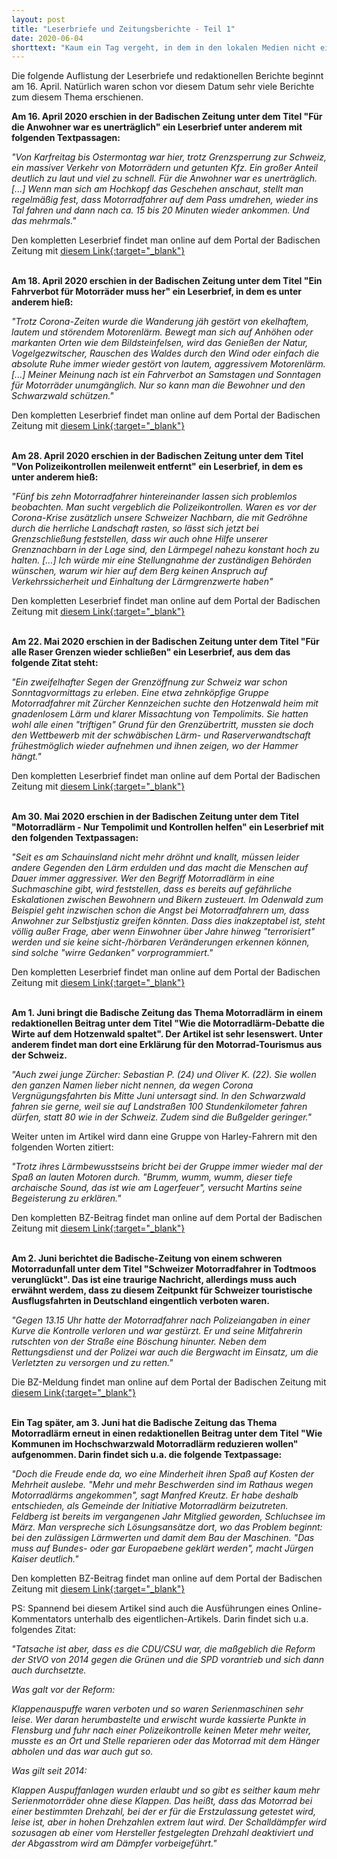 ```yaml
---
layout: post
title: "Leserbriefe und Zeitungsberichte - Teil 1"
date: 2020-06-04
shorttext: "Kaum ein Tag vergeht, in dem in den lokalen Medien nicht ein Leserbrief oder Bericht über Motorradfahrer erscheint. Viel zu oft sind es Berichte über Tote oder Schwerverletzte, die auf den Rennstrecken rund um B 500, B 317 und B31 verunglücken. Und mindestens genauso oft gibt es redaktionelle Beiträge oder Leserbriefe, in dem Menschen über ihren verzweifelten Kampf gegen den Lärm berichten."
---
```


Die folgende Auflistung der Leserbriefe und redaktionellen Berichte beginnt am 16. April. Natürlich waren schon vor diesem Datum sehr viele Berichte zum diesem Thema erschienen.

<b>Am 16. April 2020 erschien in der Badischen Zeitung unter dem Titel "Für die Anwohner war es unerträglich" ein Leserbrief unter anderem mit folgenden Textpassagen:</b>

<i>"Von Karfreitag bis Ostermontag war hier, trotz Grenzsperrung zur Schweiz, ein massiver Verkehr von Motorrädern und getunten Kfz. Ein großer Anteil deutlich zu laut und viel zu schnell. Für die Anwohner war es unerträglich. [...] Wenn man sich am Hochkopf das Geschehen anschaut, stellt man regelmäßig fest, dass Motorradfahrer auf dem Pass umdrehen, wieder ins Tal fahren und dann nach ca. 15 bis 20 Minuten wieder ankommen. Und das mehrmals."</i>

Den kompletten Leserbrief findet man online auf dem Portal der Badischen Zeitung mit <span style="text-decoration: underline;">[diesem Link](https://www.badische-zeitung.de/leserbriefe-xmack7fqx--184823445.html){:target="_blank"}</span>
 
<br />
<b>Am 18. April 2020 erschien in der Badischen Zeitung unter dem Titel "Ein Fahrverbot für Motorräder muss her" ein Leserbrief, in dem es unter anderem hieß:</b>

<i>"Trotz Corona-Zeiten wurde die Wanderung jäh gestört von ekelhaftem, lautem und störendem Motorenlärm. Bewegt man sich auf Anhöhen oder markanten Orten wie dem Bildsteinfelsen, wird das Genießen der Natur, Vogelgezwitscher, Rauschen des Waldes durch den Wind oder einfach die absolute Ruhe immer wieder gestört von lautem, aggressivem Motorenlärm. [...] Meiner Meinung nach ist ein Fahrverbot an Samstagen und Sonntagen für Motorräder unumgänglich. Nur so kann man die Bewohner und den Schwarzwald schützen."</i>

Den kompletten Leserbrief findet man online auf dem Portal der Badischen Zeitung mit <span style="text-decoration: underline;">[diesem Link](https://www.badische-zeitung.de/leserbriefe-x3seqfiax--184886863.html){:target="_blank"}</span>

<br />
<b>Am 28. April 2020 erschien in der Badischen Zeitung unter dem Titel "Von Polizeikontrollen meilenweit entfernt" ein Leserbrief, in dem es unter anderem hieß:</b>

<i>"Fünf bis zehn Motorradfahrer hintereinander lassen sich problemlos beobachten. Man sucht vergeblich die Polizeikontrollen. Waren es vor der Corona-Krise zusätzlich unsere Schweizer Nachbarn, die mit Gedröhne durch die herrliche Landschaft rasten, so lässt sich jetzt bei Grenzschließung feststellen, dass wir auch ohne Hilfe unserer Grenznachbarn in der Lage sind, den Lärmpegel nahezu konstant hoch zu halten. [...] Ich würde mir eine Stellungnahme der zuständigen Behörden wünschen, warum wir hier auf dem Berg keinen Anspruch auf Verkehrssicherheit und Einhaltung der Lärmgrenzwerte haben"</i>

Den kompletten Leserbrief findet man online auf dem Portal der Badischen Zeitung mit <span style="text-decoration: underline;">[diesem Link](https://www.badische-zeitung.de/leserbriefe-xki3b7yix--185178804.html){:target="_blank"}</span>

<br />
<b>Am 22. Mai 2020 erschien in der Badischen Zeitung unter dem Titel "Für alle Raser Grenzen wieder schließen" ein Leserbrief, aus dem das folgende Zitat steht:</b>

<i>"Ein zweifelhafter Segen der Grenzöffnung zur Schweiz war schon Sonntagvormittags zu erleben. Eine etwa zehnköpfige Gruppe Motorradfahrer mit Zürcher Kennzeichen suchte den Hotzenwald heim mit gnadenlosem Lärm und klarer Missachtung von Tempolimits. Sie hatten wohl alle einen "triftigen" Grund für den Grenzübertritt, mussten sie doch den Wettbewerb mit der schwäbischen Lärm- und Raserverwandtschaft frühestmöglich wieder aufnehmen und ihnen zeigen, wo der Hammer hängt."</i>

Den kompletten Leserbrief findet man online auf dem Portal der Badischen Zeitung mit <span style="text-decoration: underline;">[diesem Link](https://www.badische-zeitung.de/leserbriefe-xukunneqx){:target="_blank"}</span>

<br />
<b>Am 30. Mai 2020 erschien in der Badischen Zeitung unter dem Titel "Motorradlärm - Nur Tempolimit und Kontrollen helfen" ein Leserbrief mit den folgenden Textpassagen:</b>

<i>"Seit es am Schauinsland nicht mehr dröhnt und knallt, müssen leider andere Gegenden den Lärm erdulden und das macht die Menschen auf Dauer immer aggressiver. Wer den Begriff Motorradlärm in eine Suchmaschine gibt, wird feststellen, dass es bereits auf gefährliche Eskalationen zwischen Bewohnern und Bikern zusteuert. Im Odenwald zum Beispiel geht inzwischen schon die Angst bei Motorradfahrern um, dass Anwohner zur Selbstjustiz greifen könnten. Dass dies inakzeptabel ist, steht völlig außer Frage, aber wenn Einwohner über Jahre hinweg "terrorisiert" werden und sie keine sicht-/hörbaren Veränderungen erkennen können, sind solche "wirre Gedanken" vorprogrammiert."</i>

Den kompletten Leserbrief findet man online auf dem Portal der Badischen Zeitung mit <span style="text-decoration: underline;">[diesem Link](https://www.badische-zeitung.de/leserbriefe-xnsfm6tix--185972104.html){:target="_blank"}</span>

<br />
<b>Am 1. Juni bringt die Badische Zeitung das Thema Motorradlärm in einem redaktionellen Beitrag unter dem Titel "Wie die Motorradlärm-Debatte die Wirte auf dem Hotzenwald spaltet". Der Artikel ist sehr lesenswert. Unter anderem findet man dort eine Erklärung für den Motorrad-Tourismus aus der Schweiz.</b>

<i>"Auch zwei junge Zürcher: Sebastian P. (24) und Oliver K. (22). Sie wollen den ganzen Namen lieber nicht nennen, da wegen Corona Vergnügungsfahrten bis Mitte Juni untersagt sind. In den Schwarzwald fahren sie gerne, weil sie auf Landstraßen 100 Stundenkilometer fahren dürfen, statt 80 wie in der Schweiz. Zudem sind die Bußgelder geringer."</i>

Weiter unten im Artikel wird dann eine Gruppe von Harley-Fahrern mit den folgenden Worten zitiert:

<i>"Trotz ihres Lärmbewusstseins bricht bei der Gruppe immer wieder mal der Spaß an lauten Motoren durch. "Brumm, wumm, wumm, dieser tiefe archaische Sound, das ist wie am Lagerfeuer", versucht Martins seine Begeisterung zu erklären."</i>

Den kompletten BZ-Beitrag findet man online auf dem Portal der Badischen Zeitung mit <span style="text-decoration: underline;">[diesem Link](https://www.badische-zeitung.de/wie-die-motorradlaerm-debatte-die-wirte-auf-dem-hotzenwald-spaltet){:target="_blank"}</span>


<br />
<b>Am 2. Juni berichtet die Badische-Zeitung von einem schweren Motorradunfall unter dem Titel "Schweizer Motorradfahrer in Todtmoos verunglückt". Das ist eine traurige Nachricht, allerdings muss auch erwähnt werdem, dass zu diesem Zeitpunkt für Schweizer touristische Ausflugsfahrten in Deutschland eingentlich verboten waren.</b>

<i>"Gegen 13.15 Uhr hatte der Motorradfahrer nach Polizeiangaben in einer Kurve die Kontrolle verloren und war gestürzt. Er und seine Mitfahrerin rutschten von der Straße eine Böschung hinunter. Neben dem Rettungsdienst und der Polizei war auch die Bergwacht im Einsatz, um die Verletzten zu versorgen und zu retten."</i>

Die BZ-Meldung findet man online auf dem Portal der Badischen Zeitung mit <span style="text-decoration: underline;">[diesem Link](https://www.badische-zeitung.de/schweizer-motorradfahrer-in-todtmoos-verunglueckt?cx_testId=6&cx_testVariant=cx_15&cx_artPos=0#cxrecs_s){:target="_blank"}</span>


<br />
<b>Ein Tag später, am 3. Juni hat die Badische Zeitung das Thema Motorradlärm erneut in einen redaktionellen Beitrag unter dem Titel "Wie Kommunen im Hochschwarzwald Motorradlärm reduzieren wollen" aufgenommen. Darin findet sich u.a. die folgende Textpassage:</b>

<i>"Doch die Freude ende da, wo eine Minderheit ihren Spaß auf Kosten der Mehrheit auslebe. "Mehr und mehr Beschwerden sind im Rathaus wegen Motorradlärms angekommen", sagt Manfred Kreutz. Er habe deshalb entschieden, als Gemeinde der Initiative Motorradlärm beizutreten. Feldberg ist bereits im vergangenen Jahr Mitglied geworden, Schluchsee im März. Man verspreche sich Lösungsansätze dort, wo das Problem beginnt: bei den zulässigen Lärmwerten und damit dem Bau der Maschinen. "Das muss auf Bundes- oder gar Europaebene geklärt werden", macht Jürgen Kaiser deutlich."</i>

Den kompletten BZ-Beitrag findet man online auf dem Portal der Badischen Zeitung mit <span style="text-decoration: underline;">[diesem Link](https://www.badische-zeitung.de/wie-kommunen-im-hochschwarzwald-motorradlaerm-reduzieren-wollen){:target="_blank"}</span>

PS: Spannend bei diesem Artikel sind auch die Ausführungen eines Online-Kommentators unterhalb des eigentlichen-Artikels. Darin findet sich u.a. folgendes Zitat:

<i>"Tatsache ist aber, dass es die CDU/CSU war, die maßgeblich die Reform der StVO von 2014 gegen die Grünen und die SPD vorantrieb und sich dann auch durchsetzte.

<i>Was galt vor der Reform:</i>

<i>Klappenauspuffe waren verboten und so waren Serienmaschinen sehr leise. Wer daran herumbastelte und erwischt wurde kassierte Punkte in Flensburg und fuhr nach einer Polizeikontrolle keinen Meter mehr weiter, musste es an Ort und Stelle reparieren oder das Motorrad mit dem Hänger abholen und das war auch gut so.</i>

<i>Was gilt seit 2014:</i>

<i>Klappen Auspuffanlagen wurden erlaubt und so gibt es seither kaum mehr Serienmotorräder ohne diese Klappen. Das heißt, dass das Motorrad bei einer bestimmten Drehzahl, bei der er für die Erstzulassung getestet wird, leise ist, aber in hohen Drehzahlen extrem laut wird. Der Schalldämpfer wird sozusagen ab einer vom Hersteller festgelegten Drehzahl deaktiviert und der Abgasstrom wird am Dämpfer vorbeigeführt."</i>